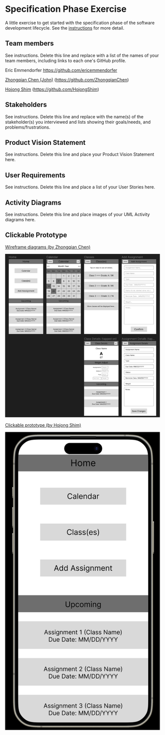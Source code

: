 # Specification Phase Exercise

A little exercise to get started with the specification phase of the software development lifecycle. See the [instructions](instructions.md) for more detail.

## Team members

See instructions. Delete this line and replace with a list of the names of your team members, including links to each one's GitHub profile.

Eric Emmendorfer https://github.com/ericemmendorfer

[Zhongqian Chen (John)](https://github.com/ZhongqianChen) (https://github.com/ZhongqianChen)

[Hojong Shim](https://github.com/HojongShim) (https://github.com/HojongShim)

## Stakeholders

See instructions. Delete this line and replace with the name(s) of the stakeholder(s) you interviewed and lists showing their goals/needs, and problems/frustrations.

## Product Vision Statement

See instructions. Delete this line and place your Product Vision Statement here.

## User Requirements

See instructions. Delete this line and place a list of your User Stories here.

## Activity Diagrams

See instructions. Delete this line and place images of your UML Activity diagrams here.

## Clickable Prototype

[Wireframe diagrams (by Zhongqian Chen)](https://www.figma.com/file/EHfK0fJhEfNFVBMvfjG5To/Assignment-Manager-Wireframe?type=design&node-id=0%3A1&mode=design&t=XyX91CfQeFv8dazp-1)

![Wireframe diagrams](wireframe.png)

[Clickable prototype (by Hojong Shim)](https://www.figma.com/proto/EHfK0fJhEfNFVBMvfjG5To/Assignment-Manager-Wireframe?type=design&node-id=2-105&t=6gW3xnWnpC2vbQx2-1&scaling=scale-down&page-id=0%3A1&mode=design) 

![Clickable prototype](prototype.png) 

